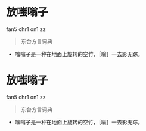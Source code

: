 # 放嗤嗡子
fan5 chr1 on1 zz
> 东台方言词典
- 嗤嗡子是一种在地面上旋转的空竹，［喻］一去影无踪。

# 放嗤嗡子
fan5 chr1 on1 zz
> 东台方言词典
- 嗤嗡子是一种在地面上旋转的空竹，［喻］一去影无踪。
